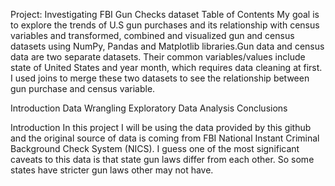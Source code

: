 Project: Investigating FBI Gun Checks dataset
Table of Contents
My goal is to explore the trends of U.S gun purchases and its relationship with census variables and transformed, combined and visualized gun and census datasets using NumPy, Pandas and Matplotlib libraries.Gun data and census data are two separate datasets. Their common variables/values include state of United States and year month, which requires data cleaning at first. I used joins to merge these two datasets to see the relationship between gun purchase and census variable.

Introduction
Data Wrangling
Exploratory Data Analysis
Conclusions

Introduction
In this project I will be using the data provided by this github and the original source of data is coming from FBI National Instant Criminal Background Check System (NICS). I guess one of the most significant caveats to this data is that state gun laws differ from each other. So some states have stricter gun laws other may not have.

